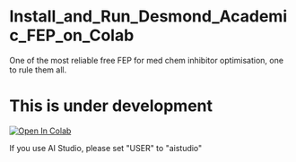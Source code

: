 # Install_and_Run_Desmond_Academic_FEP_on_Colab
One of the most reliable free FEP for med chem inhibitor optimisation, one to rule them all.

# This is under development


[![Open In Colab](https://colab.research.google.com/assets/colab-badge.svg)](https://colab.research.google.com/github/quantaosun/Install_and_Run_Desmond_Academic_FEP_on_Colab/blob/main/Run_Desmond_ligand_FEP_on_colab.ipynb)


If you use AI Studio, please set "USER" to "aistudio"
